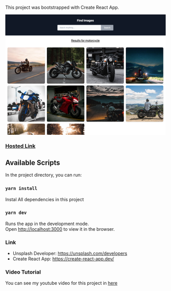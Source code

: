 This project was bootstrapped with Create React App.

![Project Preview](./src/find-images.png)

### [Hosted Link](https://main--wondrous-cupcake-236224.netlify.app/)

## Available Scripts

In the project directory, you can run:

### `yarn install`

Instal All dependencies in this project

### `yarn dev`

Runs the app in the development mode.<br />
Open [http://localhost:3000](http://localhost:3000) to view it in the browser.

### Link

- Unsplash Developer: https://unsplash.com/developers
- Create React App: https://create-react-app.dev/

### Video Tutorial

You can see my youtube video for this project in [here](https://youtu.be/yUau8xImmK0)
